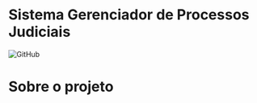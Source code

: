# Sistema Gerenciador de Processos Judiciais

![GitHub](https://img.shields.io/github/license/pmarlon/projeto-SGPJ?style=flat-square)

# Sobre o projeto

